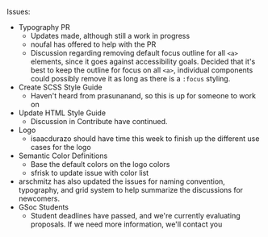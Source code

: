 Issues:
* Typography PR
  * Updates made, although still a work in progress
  * noufal has offered to help with the PR
  * Discussion regarding removing default focus outline for all `<a>` elements, since it goes against accessibility goals.  Decided that it's best to keep the outline for focus on all `<a>`, individual components could possibly remove it as long as there is a `:focus` styling.
* Create SCSS Style Guide
  * Haven't heard from prasunanand, so this is up for someone to work on
* Update HTML Style Guide
  * Discussion in Contribute have continued.
* Logo
  * isaacdurazo should have time this week to finish up the different use cases for the logo
* Semantic Color Definitions
  * Base the default colors on the logo colors
  * sfrisk to update issue with color list
* arschmitz has also updated the issues for naming convention, typography, and grid system to help summarize the discussions for newcomers.
* GSoc Students
  * Student deadlines have passed, and we're currently evaluating proposals. If we need more information, we'll contact you

